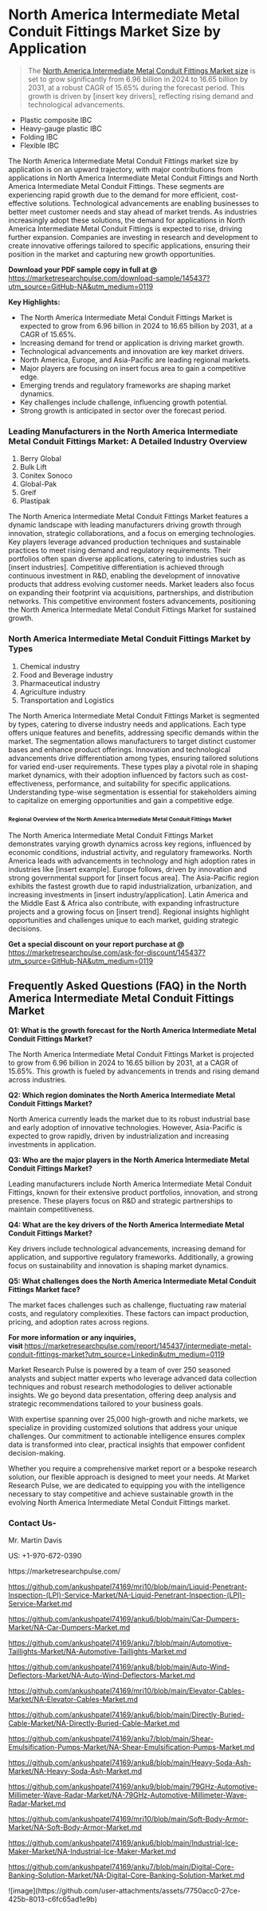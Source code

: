 <h1>North America Intermediate Metal Conduit Fittings Market&nbsp;Size by Application</h1><blockquote><p>The <a href="https://marketresearchpulse.com/download-sample/145437?utm_source=GitHub-NA&amp;utm_medium=0119">North America Intermediate Metal Conduit Fittings Market size</a> is set to grow significantly from 6.96 billion in 2024 to 16.65 billion by 2031, at a robust CAGR of 15.65% during the forecast period. This growth is driven by [insert key drivers], reflecting rising demand and technological advancements.</p></blockquote><ul><li>Plastic composite IBC<li> Heavy-gauge plastic IBC<li> Folding IBC<li> Flexible IBC</li></ul><p>The North America Intermediate Metal Conduit Fittings market size by application is on an upward trajectory, with major contributions from applications in North America Intermediate Metal Conduit Fittings and North America Intermediate Metal Conduit Fittings. These segments are experiencing rapid growth due to the demand for more efficient, cost-effective solutions. Technological advancements are enabling businesses to better meet customer needs and stay ahead of market trends. As industries increasingly adopt these solutions, the demand for applications in North America Intermediate Metal Conduit Fittings is expected to rise, driving further expansion. Companies are investing in research and development to create innovative offerings tailored to specific applications, ensuring their position in the market and capturing new growth opportunities.</p><p><strong>Download your PDF sample copy in full at @ </strong><a href="https://marketresearchpulse.com/download-sample/145437?utm_source=GitHub-NA&amp;utm_medium=0119">https://marketresearchpulse.com/download-sample/145437?utm_source=GitHub-NA&amp;utm_medium=0119</a></p><p><strong>Key Highlights: </strong></p><ul><li>The North America Intermediate Metal Conduit Fittings Market is expected to grow from 6.96 billion in 2024 to 16.65 billion by 2031, at a CAGR of 15.65%.</li><li>Increasing demand for trend or application is driving market growth.</li><li>Technological advancements and innovation are key market drivers.</li><li>North America, Europe, and Asia-Pacific are leading regional markets.</li><li>Major players are focusing on insert focus area to gain a competitive edge.</li><li>Emerging trends and regulatory frameworks are shaping market dynamics.</li><li>Key challenges include challenge, influencing growth potential.</li><li>Strong growth is anticipated in sector over the forecast period.</li></ul><h3>Leading Manufacturers in the North America Intermediate Metal Conduit Fittings Market: A Detailed Industry Overview</h3><ol><li>Berry Global</li><li>Bulk Lift</li><li>Conitex Sonoco</li><li>Global-Pak</li><li>Greif</li><li>Plastipak</li></ol><div class="flex max-w-full flex-col flex-grow"><div class="min-h-8 text-message flex w-full flex-col items-end gap-2 whitespace-normal break-words [.text-message+&amp;]:mt-5" dir="auto" data-message-author-role="assistant" data-message-id="fd8432e4-4910-450d-b182-61b7bfb0a01f" data-message-model-slug="gpt-4o"><div class="flex w-full flex-col gap-1 empty:hidden first:pt-[3px]"><div class="markdown prose w-full break-words dark:prose-invert light"><p>The North America Intermediate Metal Conduit Fittings Market features a dynamic landscape with leading manufacturers driving growth through innovation, strategic collaborations, and a focus on emerging technologies. Key players leverage advanced production techniques and sustainable practices to meet rising demand and regulatory requirements. Their portfolios often span diverse applications, catering to industries such as [insert industries]. Competitive differentiation is achieved through continuous investment in R&amp;D, enabling the development of innovative products that address evolving customer needs. Market leaders also focus on expanding their footprint via acquisitions, partnerships, and distribution networks. This competitive environment fosters advancements, positioning the North America Intermediate Metal Conduit Fittings Market for sustained growth.</p></div></div></div></div><h3>North America Intermediate Metal Conduit Fittings Market by Types</h3><ol><li>Chemical industry<li> Food and Beverage industry<li> Pharmaceutical industry<li> Agriculture industry<li> Transportation and Logistics</li></ol><div class="flex max-w-full flex-col flex-grow"><div class="min-h-8 text-message flex w-full flex-col items-end gap-2 whitespace-normal break-words [.text-message+&amp;]:mt-5" dir="auto" data-message-author-role="assistant" data-message-id="084470be-0bb7-4664-bddf-5156b4f41249" data-message-model-slug="gpt-4o-mini"><div class="flex w-full flex-col gap-1 empty:hidden first:pt-[3px]"><div class="markdown prose w-full break-words dark:prose-invert light"><p>The North America Intermediate Metal Conduit Fittings Market is segmented by types, catering to diverse industry needs and applications. Each type offers unique features and benefits, addressing specific demands within the market. The segmentation allows manufacturers to target distinct customer bases and enhance product offerings. Innovation and technological advancements drive differentiation among types, ensuring tailored solutions for varied end-user requirements. These types play a pivotal role in shaping market dynamics, with their adoption influenced by factors such as cost-effectiveness, performance, and suitability for specific applications. Understanding type-wise segmentation is essential for stakeholders aiming to capitalize on emerging opportunities and gain a competitive edge.</p></div></div></div></div><h3><span style="font-size: 11px;">Regional Overview of the North America Intermediate Metal Conduit Fittings Market</span></h3><div class="flex max-w-full flex-col flex-grow"><div class="min-h-8 text-message flex w-full flex-col items-end gap-2 whitespace-normal break-words [.text-message+&amp;]:mt-5" dir="auto" data-message-author-role="assistant" data-message-id="e9038762-ce64-4e30-91c9-9bd413514231" data-message-model-slug="gpt-4o-mini"><div class="flex w-full flex-col gap-1 empty:hidden first:pt-[3px]"><div class="markdown prose w-full break-words dark:prose-invert light"><p>The North America Intermediate Metal Conduit Fittings Market demonstrates varying growth dynamics across key regions, influenced by economic conditions, industrial activity, and regulatory frameworks. North America leads with advancements in technology and high adoption rates in industries like [insert example]. Europe follows, driven by innovation and strong governmental support for [insert focus area]. The Asia-Pacific region exhibits the fastest growth due to rapid industrialization, urbanization, and increasing investments in [insert industry/application]. Latin America and the Middle East &amp; Africa also contribute, with expanding infrastructure projects and a growing focus on [insert trend]. Regional insights highlight opportunities and challenges unique to each market, guiding strategic decisions.</p></div></div></div></div><p><strong>Get a special discount on your report purchase at @ </strong><a href="https://marketresearchpulse.com/ask-for-discount/145437?utm_source=GitHub-NA&amp;utm_medium=0119">https://marketresearchpulse.com/ask-for-discount/145437?utm_source=GitHub-NA&amp;utm_medium=0119</a></p><h2>Frequently Asked Questions (FAQ) in the North America Intermediate Metal Conduit Fittings Market</h2><p><strong>Q1: What is the growth forecast for the North America Intermediate Metal Conduit Fittings Market?</strong></p><p>The North America Intermediate Metal Conduit Fittings Market is projected to grow from 6.96 billion in 2024 to 16.65 billion by 2031, at a CAGR of 15.65%. This growth is fueled by advancements in trends and rising demand across industries.</p><p><strong>Q2: Which region dominates the North America Intermediate Metal Conduit Fittings Market?</strong></p><p>North America currently leads the market due to its robust industrial base and early adoption of innovative technologies. However, Asia-Pacific is expected to grow rapidly, driven by industrialization and increasing investments in application.</p><p><strong>Q3: Who are the major players in the North America Intermediate Metal Conduit Fittings Market?</strong></p><p>Leading manufacturers include North America Intermediate Metal Conduit Fittings, known for their extensive product portfolios, innovation, and strong presence. These players focus on R&amp;D and strategic partnerships to maintain competitiveness.</p><p><strong>Q4: What are the key drivers of the North America Intermediate Metal Conduit Fittings Market?</strong></p><p>Key drivers include technological advancements, increasing demand for application, and supportive regulatory frameworks. Additionally, a growing focus on sustainability and innovation is shaping market dynamics.</p><p><strong>Q5: What challenges does the North America Intermediate Metal Conduit Fittings Market face?</strong></p><p>The market faces challenges such as challenge, fluctuating raw material costs, and regulatory complexities. These factors can impact production, pricing, and adoption rates across regions.</p><p><strong>For more information or any inquiries, visit&nbsp;</strong><a href="https://marketresearchpulse.com/report/145437/intermediate-metal-conduit-fittings-market?utm_source=Linkedin&utm_medium=0119">https://marketresearchpulse.com/report/145437/intermediate-metal-conduit-fittings-market?utm_source=Linkedin&utm_medium=0119</a></p><p>Market Research Pulse is powered by a team of over 250 seasoned analysts and subject matter experts who leverage advanced data collection techniques and robust research methodologies to deliver actionable insights. We go beyond data presentation, offering deep analysis and strategic recommendations tailored to your business goals.</p><p>With expertise spanning over 25,000 high-growth and niche markets, we specialize in providing customized solutions that address your unique challenges. Our commitment to actionable intelligence ensures complex data is transformed into clear, practical insights that empower confident decision-making.</p><p>Whether you require a comprehensive market report or a bespoke research solution, our flexible approach is designed to meet your needs. At Market Research Pulse, we are dedicated to equipping you with the intelligence necessary to stay competitive and achieve sustainable growth in the evolving North America Intermediate Metal Conduit Fittings market.</p><h3><strong>Contact Us-</strong></h3><p>Mr. Martin Davis</p><p>US: +1-970-672-0390</p><p>https://marketresearchpulse.com/</p><p><a href="https://github.com/ankushpatel74169/mri10/blob/main/Liquid-Penetrant-Inspection-(LPI)-Service-Market/NA-Liquid-Penetrant-Inspection-(LPI)-Service-Market.md">https://github.com/ankushpatel74169/mri10/blob/main/Liquid-Penetrant-Inspection-(LPI)-Service-Market/NA-Liquid-Penetrant-Inspection-(LPI)-Service-Market.md</a></p><p><a href="https://github.com/ankushpatel74169/anku6/blob/main/Car-Dumpers-Market/NA-Car-Dumpers-Market.md">https://github.com/ankushpatel74169/anku6/blob/main/Car-Dumpers-Market/NA-Car-Dumpers-Market.md</a></p><p><a href="https://github.com/ankushpatel74169/anku7/blob/main/Automotive-Taillights-Market/NA-Automotive-Taillights-Market.md">https://github.com/ankushpatel74169/anku7/blob/main/Automotive-Taillights-Market/NA-Automotive-Taillights-Market.md</a></p><p><a href="https://github.com/ankushpatel74169/anku8/blob/main/Auto-Wind-Deflectors-Market/NA-Auto-Wind-Deflectors-Market.md">https://github.com/ankushpatel74169/anku8/blob/main/Auto-Wind-Deflectors-Market/NA-Auto-Wind-Deflectors-Market.md</a></p><p><a href="https://github.com/ankushpatel74169/mri10/blob/main/Elevator-Cables-Market/NA-Elevator-Cables-Market.md">https://github.com/ankushpatel74169/mri10/blob/main/Elevator-Cables-Market/NA-Elevator-Cables-Market.md</a></p><p><a href="https://github.com/ankushpatel74169/anku6/blob/main/Directly-Buried-Cable-Market/NA-Directly-Buried-Cable-Market.md">https://github.com/ankushpatel74169/anku6/blob/main/Directly-Buried-Cable-Market/NA-Directly-Buried-Cable-Market.md</a></p><p><a href="https://github.com/ankushpatel74169/anku7/blob/main/Shear-Emulsification-Pumps-Market/NA-Shear-Emulsification-Pumps-Market.md">https://github.com/ankushpatel74169/anku7/blob/main/Shear-Emulsification-Pumps-Market/NA-Shear-Emulsification-Pumps-Market.md</a></p><p><a href="https://github.com/ankushpatel74169/anku8/blob/main/Heavy-Soda-Ash-Market/NA-Heavy-Soda-Ash-Market.md">https://github.com/ankushpatel74169/anku8/blob/main/Heavy-Soda-Ash-Market/NA-Heavy-Soda-Ash-Market.md</a></p><p><a href="https://github.com/ankushpatel74169/anku9/blob/main/79GHz-Automotive-Millimeter-Wave-Radar-Market/NA-79GHz-Automotive-Millimeter-Wave-Radar-Market.md">https://github.com/ankushpatel74169/anku9/blob/main/79GHz-Automotive-Millimeter-Wave-Radar-Market/NA-79GHz-Automotive-Millimeter-Wave-Radar-Market.md</a></p><p><a href="https://github.com/ankushpatel74169/mri10/blob/main/Soft-Body-Armor-Market/NA-Soft-Body-Armor-Market.md">https://github.com/ankushpatel74169/mri10/blob/main/Soft-Body-Armor-Market/NA-Soft-Body-Armor-Market.md</a></p><p><a href="https://github.com/ankushpatel74169/anku6/blob/main/Industrial-Ice-Maker-Market/NA-Industrial-Ice-Maker-Market.md">https://github.com/ankushpatel74169/anku6/blob/main/Industrial-Ice-Maker-Market/NA-Industrial-Ice-Maker-Market.md</a></p><p><a href="https://github.com/ankushpatel74169/anku7/blob/main/Digital-Core-Banking-Solution-Market/NA-Digital-Core-Banking-Solution-Market.md">https://github.com/ankushpatel74169/anku7/blob/main/Digital-Core-Banking-Solution-Market/NA-Digital-Core-Banking-Solution-Market.md</a></p>
![image](https://github.com/user-attachments/assets/7750acc0-27ce-425b-8013-c6fc65ad1e9b)
